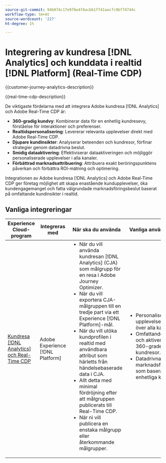 ```yaml
---
source-git-commit: 94b074c17e976e4f4acbb1ff41aacfc9bf74744c
workflow-type: tm+mt
source-wordcount: '227'
ht-degree: 1%

---
```



# Integrering av kundresa [!DNL Analytics] och kunddata i realtid [!DNL Platform] (Real-Time CDP)

{{customer-journey-analytics-description}}

{{real-time-cdp-description}}

De viktigaste fördelarna med att integrera Adobe kundresa [!DNL Analytics] och Adobe Real-Time CDP är\:

+ **360-gradig kundvy**: Kombinerar data för en enhetlig kundresevy, förståelse för interaktioner och preferenser.
+ **Realtidspersonalisering**: Levererar relevanta upplevelser direkt med Adobe Real-Time CDP.
+ **Djupare kundinsikter**: Analyserar beteenden och kundresor, förfinar strategier genom datadrivna beslut.
+ **Smidig dataaktivering**: Effektiviserar dataaktiveringen och möjliggör personaliserade upplevelser i alla kanaler.
+ **Förbättrad marknadsattribuering**: Attribuera exakt beröringspunktens påverkan och förbättra ROI-mätning och optimering.

Integrationen av Adobe kundresa [!DNL Analytics] och Adobe Real-Time CDP ger företag möjlighet att skapa enastående kundupplevelser, öka kundengagemanget och fatta välgrundade marknadsföringsbeslut baserat på omfattande kundinsikter i realtid.

## Vanliga integreringar

<table>
    <thead>
        <tr>
            <th>Experience Cloud-program</th>
            <th>Integreras med</th>
            <th>När ska du använda</th>
            <th>Vanliga användningsfall</th>
        </tr>
    </thead>
    <tbody>
        <tr>
            <td><a href="https://experienceleague.adobe.com/docs/customer-journey-analytics-learn/tutorials/components/audiences/audience-publishing-for-cja.html?lang=sv-SE" target="_blank" rel="noreferrer">Kundresa [!DNL Analytics] och Real-Time CDP</a></td>
            <td>Adobe Experience [!DNL Platform]</td>
            <td>
                <ul style="margin-top: 0;">
                    <li>När du vill använda kundresan [!DNL Analytics] (CJA) som målgrupp för en resa i Adobe Journey Optimizer.</li>
                    <li>När du vill exportera CJA-målgruppen till en tredje part via ett Experience [!DNL Platform]-mål.</li>
                    <li>När du vill utöka kundprofilen i realtid med användbara attribut som härletts från händelsebaserade data i CJA.</li>
                    <li>Allt detta med minimal fördröjning efter att målgruppen publicerats till Real-Time CDP.</li>
                    <li>När ni vill publicera en enstaka målgrupp eller återkommande målgrupper.</li>
                </ul>
            </td>
            <td>
              <ul style="margin-top: 0;">
                <li>Personaliserade upplevelser i realtid över alla kanaler.</li>
                <li>Omfattande analys och aktivering av 360-graders kundresor.</li>
                <li>Datadrivna marknadsföringsbeslut som baseras på enhetliga kunddata.</li>
              </ul>
            </td>
        </tr>        
    </tbody>          
</table>
